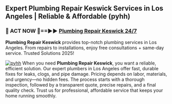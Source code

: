 ## Expert Plumbing Repair Keswick Services in Los Angeles | Reliable & Affordable (pyhh)  

<h3>🚿 ACT NOW 🌟==►► <a href="https://tinyurl.com/2ne6vx2x" rel="nofollow">Plumbing Repair Keswick 24/7</a></h3>

**Plumbing Repair Keswick** provides top-notch plumbing services in Los Angeles. From repairs to installations, enjoy free consultations + same-day service. Trusted Solutions 2025!

[![pyhh](https://i.imgur.com/4PFF4AK.jpeg)](https://tinyurl.com/2ne6vx2x)
When you need **Plumbing Repair Keswick**, you want a reliable, efficient solution. Our expert plumbers in Los Angeles offer fast, durable fixes for leaks, clogs, and pipe damage. Pricing depends on labor, materials, and urgency—no hidden fees. The process starts with a thorough inspection, followed by a transparent quote, precise repairs, and a final quality check. Trust us for professional, affordable service that keeps your home running smoothly.